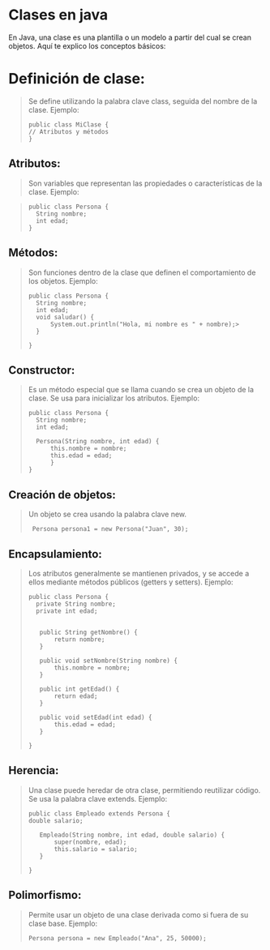 # Clases en java

En Java, una clase es una plantilla o un modelo a partir del cual se crean objetos. Aquí te explico los conceptos básicos:

# Definición de clase:

> Se define utilizando la palabra clave class, seguida del nombre de la clase.
> Ejemplo:
>
> ```
> public class MiClase {
> // Atributos y métodos
> }
> ```

## Atributos:

> Son variables que representan las propiedades o características de la clase.
> Ejemplo:

> ```
> public class Persona {
>   String nombre;
>   int edad;
> }
> ```

## Métodos:

> Son funciones dentro de la clase que definen el comportamiento de los objetos.
> Ejemplo:
>
> ```
> public class Persona {
>   String nombre;
>   int edad;
>   void saludar() {
>       System.out.println("Hola, mi nombre es " + nombre);>
>   }
>
> }
> ```

## Constructor:

> Es un método especial que se llama cuando se crea un objeto de la clase.
> Se usa para inicializar los atributos.
> Ejemplo:
>
> ```
> public class Persona {
>   String nombre;
>   int edad;
>
>   Persona(String nombre, int edad) {
>       this.nombre = nombre;
>       this.edad = edad;
>       }
> }
> ```

## Creación de objetos:

> Un objeto se crea usando la palabra clave new.
>
> ` Persona persona1 = new Persona("Juan", 30);`

## Encapsulamiento:

> Los atributos generalmente se mantienen privados, y se accede a ellos mediante métodos públicos (getters y setters).
> Ejemplo:
>
> ```
> public class Persona {
>   private String nombre;
>   private int edad;
>
>
>    public String getNombre() {
>        return nombre;
>    }
>
>    public void setNombre(String nombre) {
>        this.nombre = nombre;
>    }
>
>    public int getEdad() {
>        return edad;
>    }
>
>    public void setEdad(int edad) {
>        this.edad = edad;
>    }
>
> }
>
> ```

## Herencia:

> Una clase puede heredar de otra clase, permitiendo reutilizar código.
> Se usa la palabra clave extends.
> Ejemplo:
>
> ```
> public class Empleado extends Persona {
> double salario;
>
>    Empleado(String nombre, int edad, double salario) {
>        super(nombre, edad);
>        this.salario = salario;
>    }
>
> }
> ```

## Polimorfismo:

> Permite usar un objeto de una clase derivada como si fuera de su clase base.
> Ejemplo:
>
> `Persona persona = new Empleado("Ana", 25, 50000);`
